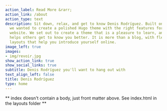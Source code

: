 ```yaml
---
action_label: Read More &rarr;
action_link: /about
action_type: text
description: Sit down, relax, and get to know Denis Rodríguez. Built on top of Blogophonic,
  we wanted to create a polished Hugo theme with the right features for a true personal
  website. We set out to create a theme that is a pleasure to learn, and one that
  helps others get to know you better. It is more than a blog, with flexible custom
  layouts that help you introduce yourself online.
image_left: true
images:
- img/revoir.jpg
show_action_link: true
show_social_links: true
subtitle: Denis Rodríguez you'll want to hang out with
text_align_left: false
title: Denis Rodríguez
type: home
---
```


** index doesn't contain a body, just front matter above.
See index.html in the layouts folder **
